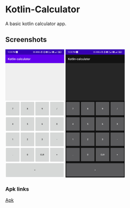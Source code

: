 # Kotlin-Calculator

A basic kotlin calculator app.

## Screenshots

<img src="screenshots/1.jpg" height="400px">
<img src="screenshots/2.jpg" height="400px">

### Apk links
[Apk](app-debug.apk)
